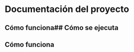 <!-- markdown -->

# Documentación del proyecto

## Cómo funciona## Cómo se ejecuta
## Cómo funciona